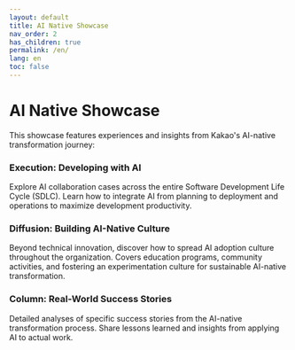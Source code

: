 ```yaml
---
layout: default
title: AI Native Showcase
nav_order: 2
has_children: true
permalink: /en/
lang: en
toc: false
---
```


# AI Native Showcase

This showcase features experiences and insights from Kakao's AI-native transformation journey:

### Execution: Developing with AI
Explore AI collaboration cases across the entire Software Development Life Cycle (SDLC). Learn how to integrate AI from planning to deployment and operations to maximize development productivity.

### Diffusion: Building AI-Native Culture
Beyond technical innovation, discover how to spread AI adoption culture throughout the organization. Covers education programs, community activities, and fostering an experimentation culture for sustainable AI-native transformation.

### Column: Real-World Success Stories
Detailed analyses of specific success stories from the AI-native transformation process. Share lessons learned and insights from applying AI to actual work.